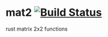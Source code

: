 mat2 [![Build Status](https://travis-ci.org/nathanfaucett/rs-mat2.svg?branch=master)](https://travis-ci.org/nathanfaucett/rs-mat2)
=====

rust matrix 2x2 functions
